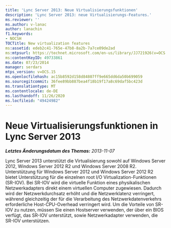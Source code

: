 ```yaml
---
title: 'Lync Server 2013: Neue Virtualisierungsfunktionen'
description: 'Lync Server 2013: neue Virtualisierungs-Features.'
ms.reviewer: ''
ms.author: v-lanac
author: lanachin
f1.keywords:
- NOCSH
TOCTitle: New virtualization features
ms:assetid: edeb2c41-765e-47b8-8a2b-7a7ce09de2ad
ms:mtpsurl: https://technet.microsoft.com/en-us/library/JJ721926(v=OCS.15)
ms:contentKeyID: 49733861
ms.date: 07/23/2014
manager: serdars
mtps_version: v=OCS.15
ms.openlocfilehash: ac15b8592d158d84807ff9e665dd6da50b699059
ms.sourcegitcommit: 36fee89bb887bea4f18b19f17a8c69daf5bc423d
ms.translationtype: MT
ms.contentlocale: de-DE
ms.lasthandoff: 11/26/2020
ms.locfileid: "49424982"
---
```

# <a name="new-virtualization-features-in-lync-server-2013"></a>Neue Virtualisierungsfunktionen in Lync Server 2013

<div data-xmlns="http://www.w3.org/1999/xhtml">

<div class="topic" data-xmlns="http://www.w3.org/1999/xhtml" data-msxsl="urn:schemas-microsoft-com:xslt" data-cs="https://msdn.microsoft.com/">

<div data-asp="https://msdn2.microsoft.com/asp">



</div>

<div id="mainSection">

<div id="mainBody">

<span> </span>

_**Letztes Änderungsdatum des Themas:** 2013-11-07_

Lync Server 2013 unterstützt die Virtualisierung sowohl auf Windows Server 2012, Windows Server 2012 R2 und Windows Server 2008 R2. Unterstützung für Windows Server 2012 und Windows Server 2012 R2 bietet Unterstützung für die einzelnen root I/O Virtualization-Funktionen (SR-IOV). Bei SR-IOV wird die virtuelle Funktion eines physikalischen Netzwerkadapters direkt einem virtuellen Computer zugewiesen. Dadurch wird der Netzwerkdurchsatz erhöht und die Netzwerklatenz verringert, während gleichzeitig der für die Verarbeitung des Netzwerkdatenverkehrs erforderliche Host-CPU-Overhead verringert wird. Um die Vorteile von SR-IOV zu nutzen, müssen Sie einen Hostserver verwenden, der über ein BIOS verfügt, das SR-IOV unterstützt, sowie Netzwerkadapter verwenden, die SR-IOV unterstützen.

</div>

<span> </span>

</div>

</div>

</div>

